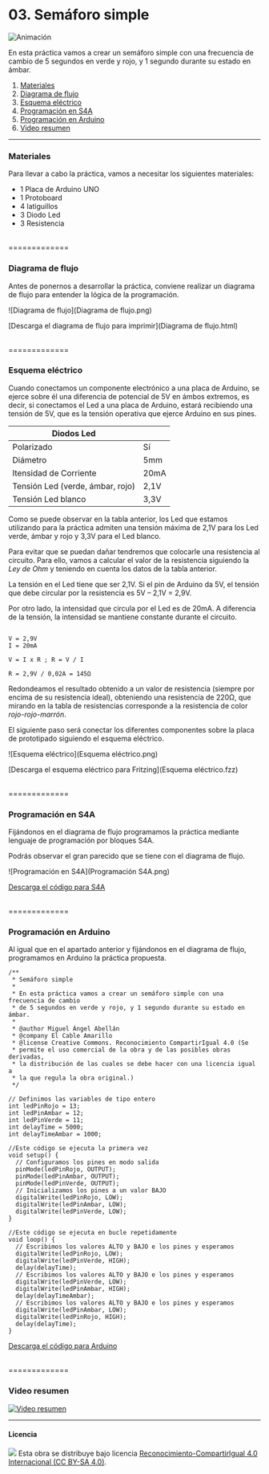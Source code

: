 # 03. Semáforo simple

![Animación](Animación.gif)

En esta práctica vamos a crear un semáforo simple con una frecuencia de cambio de 5 segundos en verde y rojo, y 1 segundo durante su estado en ámbar.

1.	[Materiales](#materiales)
2.	[Diagrama de flujo](#diagrama-de-flujo)
3.	[Esquema eléctrico](#esquema-eléctrico)
4.	[Programación en S4A](#programación-en-s4a)
5.	[Programación en Arduino](#programación-en-arduino)
6.  [Video resumen](#video-resumen)



***



### Materiales

Para llevar a cabo la práctica, vamos a necesitar los siguientes materiales:
- 1 Placa de Arduino UNO
- 1 Protoboard
- 4 latiguillos
- 3 Diodo Led
- 3 Resistencia



<br />
=============
<br />



### Diagrama de flujo

Antes de ponernos a desarrollar la práctica, conviene realizar un diagrama de flujo para entender la lógica de la programación.

![Diagrama de flujo](Diagrama de flujo.png)

[Descarga el diagrama de flujo para imprimir](Diagrama de flujo.html)



<br />
=============
<br />



### Esquema eléctrico

Cuando conectamos un componente electrónico a una placa de Arduino, se ejerce sobre él una diferencia de potencial de 5V en ámbos extremos, es decir, si conectamos el Led a una placa de Arduino, estará recibiendo una tensión de 5V, que es la tensión operativa que ejerce Arduino en sus pines.

| Diodos Led                       |        |
| -------------------------------- | ------ |
| Polarizado                       | Sí     |
| Diámetro                         | 5mm    |
| Itensidad de Corriente           | 20mA   |
| Tensión Led (verde, ámbar, rojo) | 2,1V   |
| Tensión Led blanco               | 3,3V   |

Como se puede observar en la tabla anterior, los Led que estamos utilizando para la práctica admiten una tensión máxima de 2,1V para los Led verde, ámbar y rojo y 3,3V para el Led blanco. 

Para evitar que se puedan dañar tendremos que colocarle una resistencia al circuito. Para ello, vamos a calcular el valor de la resistencia siguiendo la *Ley de Ohm* y teniendo en cuenta los datos de la tabla anterior.

La tensión en el Led tiene que ser 2,1V. Si el pin de Arduino da 5V, el tensión que debe circular por la resistencia es 5V – 2,1V = 2,9V. 

Por otro lado, la intensidad que circula por el Led es de 20mA. A diferencia de la tensión, la intensidad se mantiene constante durante el circuito.


```

V = 2,9V
I = 20mA

V = I x R ; R = V / I

R = 2,9V / 0,02A = 145Ω 

```

Redondeamos el resultado obtenido a un valor de resistencia (siempre por encima de su resistencia ideal), obteniendo una resistencia de 220Ω, que mirando en la tabla de resistencias corresponde a la resistencia de color *rojo-rojo-marrón*.

El siguiente paso será conectar los diferentes componentes sobre la placa de prototipado siguiendo el esquema eléctrico.

![Esquema eléctrico](Esquema eléctrico.png)

[Descarga el esquema eléctrico para Fritzing](Esquema eléctrico.fzz)



<br />
=============
<br />



### Programación en S4A

Fijándonos en el diagrama de flujo programamos la práctica mediante lenguaje de programación por bloques S4A. 

Podrás observar el gran parecido que se tiene con el diagrama de flujo.

![Programación en S4A](Programación S4A.png)

[Descarga el código para S4A](S4A.sb)



<br />
=============
<br />



### Programación en Arduino

Al igual que en el apartado anterior y fijándonos en el diagrama de flujo, programamos en Arduino la práctica propuesta.

```
/**
 * Semáforo simple
 * 
 * En esta práctica vamos a crear un semáforo simple con una frecuencia de cambio 
 * de 5 segundos en verde y rojo, y 1 segundo durante su estado en ámbar.
 * 
 * @author Miguel Ángel Abellán
 * @company El Cable Amarillo
 * @license Creative Commons. Reconocimiento CompartirIgual 4.0 (Se 
 * permite el uso comercial de la obra y de las posibles obras derivadas, 
 * la distribución de las cuales se debe hacer con una licencia igual a 
 * la que regula la obra original.)
 */

// Definimos las variables de tipo entero
int ledPinRojo = 13;
int ledPinAmbar = 12;
int ledPinVerde = 11;
int delayTime = 5000;
int delayTimeAmbar = 1000;

//Este código se ejecuta la primera vez
void setup() {
  // Configuramos los pines en modo salida
  pinMode(ledPinRojo, OUTPUT);
  pinMode(ledPinAmbar, OUTPUT);
  pinMode(ledPinVerde, OUTPUT);
  // Inicializamos los pines a un valor BAJO
  digitalWrite(ledPinRojo, LOW);
  digitalWrite(ledPinAmbar, LOW);
  digitalWrite(ledPinVerde, LOW);
}

//Este código se ejecuta en bucle repetidamente
void loop() {
  // Escribimos los valores ALTO y BAJO e los pines y esperamos
  digitalWrite(ledPinRojo, LOW);
  digitalWrite(ledPinVerde, HIGH);
  delay(delayTime);
  // Escribimos los valores ALTO y BAJO e los pines y esperamos
  digitalWrite(ledPinVerde, LOW);
  digitalWrite(ledPinAmbar, HIGH);
  delay(delayTimeAmbar);
  // Escribimos los valores ALTO y BAJO e los pines y esperamos
  digitalWrite(ledPinAmbar, LOW);
  digitalWrite(ledPinRojo, HIGH);
  delay(delayTime);
}
```

[Descarga el código para Arduino](Arduino/Arduino.ino)



<br />
=============
<br />



### Video resumen

[![Video resumen](https://i.ytimg.com/vi_webp/DhtBMgAaeaI/maxresdefault.webp)](https://youtu.be/DhtBMgAaeaI)



***



#### Licencia

<img src="http://i.creativecommons.org/l/by-sa/4.0/88x31.png" /> Esta obra se distribuye bajo licencia [Reconocimiento-CompartirIgual 4.0 Internacional (CC BY-SA 4.0)](https://creativecommons.org/licenses/by-sa/4.0/deed.es_ES).
